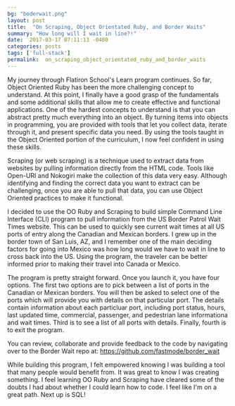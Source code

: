 ```yaml
---
bg: "boderwait.png"
layout: post
title:  "On Scraping, Object Orientated Ruby, and Border Waits"
summary: "How long will I wait in line?!"
date:  2017-03-17 07:11:13 -0400
categories: posts
tags: ['full-stack']
permalink:  on_scraping_object_orientated_ruby_and_border_waits
---
```


My journey through Flatiron School's Learn program continues.  So far, Object Oriented Ruby has been the more challenging concept to understand.  At this point, I finally have a good grasp of the fundamentals and some additional skills that allow me to create effective and functional applications.  One of the hardest concepts to understand is that you can abstract pretty much everything into an object.  By turning items into objects in programming, you are provided with tools that let you collect data, iterate through it, and present specific data you need.   By using the tools taught in the Object Oriented portion of the curriculum, I now feel confident in using these skills.  

Scraping (or web scraping) is a technique used to extract data from websites by pulling information directly from the HTML code.  Tools like Open-URI and Nokogiri make the collection of this data very easy.  Although identifying and finding the correct data you want to extract can be challenging, once you are able to pull that data, you can use Object Oriented practices to make it functional.

I decided to use the OO Ruby and Scraping to build simple Command Line Interface (CLI) program to pull information from the US Border Patrol Wait Times website.  This can be used to quickly see current wait times at all US ports of entry along the Canadian and Mexican borders.  I grew up in the border town of San Luis, AZ, and I remember one of the main deciding factors for going into Mexico was how long would we have to wait in line to cross back into the US.  Using the program, the traveler can be better informed prior to making their travel into Canada or Mexico.

The program is pretty straight forward.  Once you launch it, you have four options.  The first two options are to pick between a list of ports in the Canadian or Mexican borders.  You will then be asked to select one of the ports which will provide you with details on that particular port.  The details contain information about each particluar port, including port status, hours, last updated time, commercial, passenger, and pedestrian lane informationa and wait times.  Third is to see a list of all ports with details.  Finally, fourth is to exit the program.

You can review, collaborate and provide feedback to the code by navigating over to the Border Wait repo at: https://github.com/fastmode/border_wait

While building this program, I felt empowered knowing I was building a tool that many people would benefit from.  It was great to know I was creating something.  I feel learning OO Ruby and Scraping have cleared some of the doubts I had about whether I could learn how to code.  I feel like I'm on a great path.  Next up is SQL!


